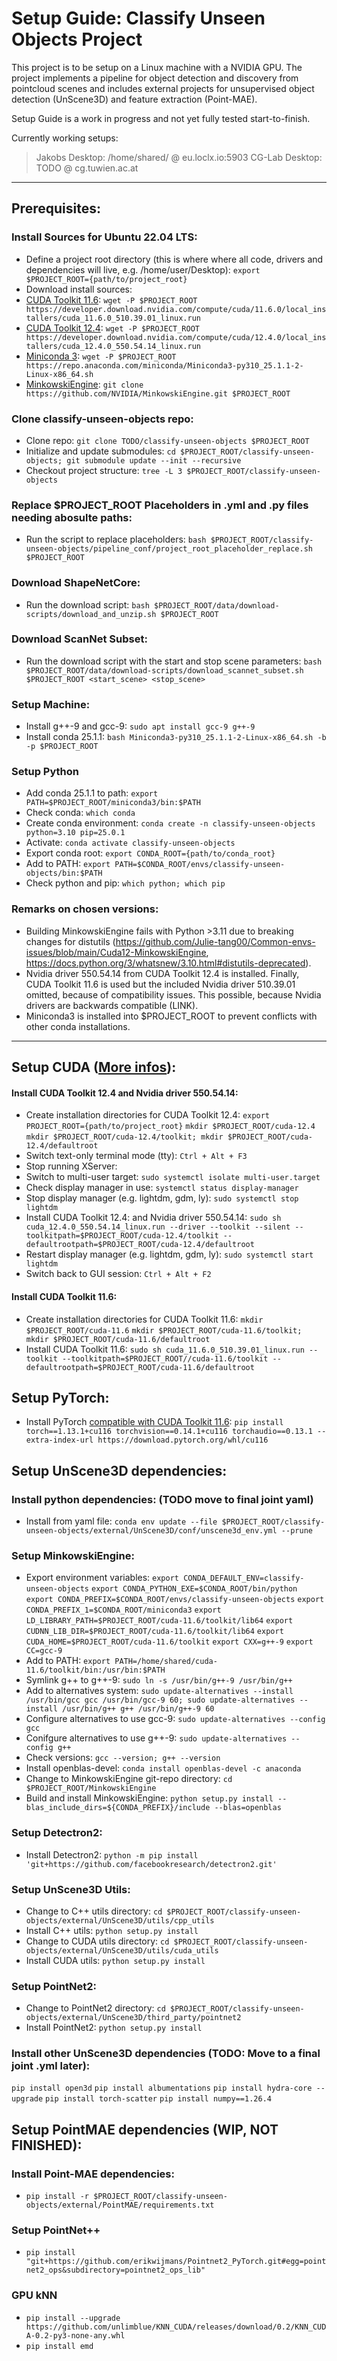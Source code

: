 # Setup Guide: Classify Unseen Objects Project

This project is to be setup on a Linux machine with a NVIDIA GPU.
The project implements a pipeline for object detection and discovery from pointcloud scenes and includes external projects for unsupervised object detection (UnScene3D) and feature extraction (Point-MAE). 

Setup Guide is a work in progress and not yet fully tested start-to-finish.

Currently working setups:
> Jakobs Desktop: /home/shared/ @ eu.loclx.io:5903
> CG-Lab Desktop: TODO @ cg.tuwien.ac.at 

---

## Prerequisites:

### Install Sources for Ubuntu 22.04 LTS:
- Define a project root directory (this is where where all code, drivers and dependencies will live, e.g. /home/user/Desktop): ```export $PROJECT_ROOT={path/to/project_root}```
- Download install sources:
- [CUDA Toolkit 11.6](https://developer.nvidia.com/cuda-11-6-0-download-archive): ```wget -P $PROJECT_ROOT https://developer.download.nvidia.com/compute/cuda/11.6.0/local_installers/cuda_11.6.0_510.39.01_linux.run```
- [CUDA Toolkit 12.4](https://developer.nvidia.com/cuda-12-4-0-download-archive): ```wget -P $PROJECT_ROOT https://developer.download.nvidia.com/compute/cuda/12.4.0/local_installers/cuda_12.4.0_550.54.14_linux.run```
- [Miniconda 3](https://www.anaconda.com/docs/getting-started/miniconda/install): ```wget -P $PROJECT_ROOT https://repo.anaconda.com/miniconda/Miniconda3-py310_25.1.1-2-Linux-x86_64.sh```
- [MinkowskiEngine](https://github.com/NVIDIA/MinkowskiEngine): ```git clone https://github.com/NVIDIA/MinkowskiEngine.git $PROJECT_ROOT```

### Clone classify-unseen-objects repo:
- Clone repo: ```git clone TODO/classify-unseen-objects $PROJECT_ROOT```
- Initialize and update submodules: ```cd $PROJECT_ROOT/classify-unseen-objects; git submodule update --init --recursive```
- Checkout project structure: ```tree -L 3 $PROJECT_ROOT/classify-unseen-objects```

### Replace $PROJECT_ROOT Placeholders in .yml and .py files needing abosulte paths:
- Run the script to replace placeholders: ```bash $PROJECT_ROOT/classify-unseen-objects/pipeline_conf/project_root_placeholder_replace.sh $PROJECT_ROOT```


### Download ShapeNetCore:
- Run the download script: ```bash $PROJECT_ROOT/data/download-scripts/download_and_unzip.sh $PROJECT_ROOT```

### Download ScanNet Subset:
- Run the download script with the start and stop scene parameters: ```bash $PROJECT_ROOT/data/download-scripts/download_scannet_subset.sh $PROJECT_ROOT <start_scene> <stop_scene>```

### Setup Machine:
- Install g++-9 and gcc-9: ```sudo apt install gcc-9 g++-9```
- Install conda 25.1.1: ```bash Miniconda3-py310_25.1.1-2-Linux-x86_64.sh -b -p $PROJECT_ROOT```

### Setup Python
- Add conda 25.1.1 to path: ```export PATH=$PROJECT_ROOT/miniconda3/bin:$PATH```
- Check conda: ```which conda```
- Create conda environment: ```conda create -n classify-unseen-objects python=3.10 pip=25.0.1```
- Activate: ```conda activate classify-unseen-objects```
- Export conda root: ```export CONDA_ROOT={path/to/conda_root}```
- Add to PATH: ```export PATH=$CONDA_ROOT/envs/classify-unseen-objects/bin:$PATH```
- Check python and pip: ```which python; which pip```

### Remarks on chosen versions:
- Building MinkowskiEngine fails with Python >3.11 due to breaking changes for distutils (https://github.com/Julie-tang00/Common-envs-issues/blob/main/Cuda12-MinkowskiEngine, https://docs.python.org/3/whatsnew/3.10.html#distutils-deprecated).
- Nvidia driver 550.54.14 from CUDA Toolkit 12.4 is installed. Finally, CUDA Toolkit 11.6 is used but the included Nvidia driver 510.39.01 omitted, because of compatibility issues. This possible, because Nvidia drivers are backwards compatible (LINK).
- Miniconda3 is installed into $PROJECT_ROOT to prevent conflicts with other conda installations.

---

## Setup CUDA ([More infos](https://docs.nvidia.com/cuda/cuda-installation-guide-linux/index.html)):
#### Install CUDA Toolkit 12.4 and Nvidia driver 550.54.14:
- Create installation directories for CUDA Toolkit 12.4: 
   ```export PROJECT_ROOT={path/to/project_root}```
   ```mkdir $PROJECT_ROOT/cuda-12.4```
   ```mkdir $PROJECT_ROOT/cuda-12.4/toolkit; mkdir $PROJECT_ROOT/cuda-12.4/defaultroot```
- Switch text-only terminal mode (tty): ```Ctrl + Alt + F3```
- Stop running XServer:
- Switch to multi-user target: ```sudo systemctl isolate multi-user.target```
- Check display manager in use: ```systemctl status display-manager```
- Stop display manager (e.g. lightdm, gdm, ly): ```sudo systemctl stop lightdm```
- Install CUDA Toolkit 12.4: and Nvidia driver 550.54.14: ```sudo sh cuda_12.4.0_550.54.14_linux.run --driver --toolkit --silent --toolkitpath=$PROJECT_ROOT/cuda-12.4/toolkit --defaultrootpath=$PROJECT_ROOT/cuda-12.4/defaultroot```
- Restart display manager (e.g. lightdm, gdm, ly): ```sudo systemctl start lightdm```
- Switch back to GUI session: ```Ctrl + Alt + F2```
#### Install CUDA Toolkit 11.6:
- Create installation directories for CUDA Toolkit 11.6:
   ```mkdir $PROJECT_ROOT/cuda-11.6```
   ```mkdir $PROJECT_ROOT/cuda-11.6/toolkit; mkdir $PROJECT_ROOT/cuda-11.6/defaultroot```
- Install CUDA Toolkit 11.6: ```sudo sh cuda_11.6.0_510.39.01_linux.run --toolkit --toolkitpath=$PROJECT_ROOT//cuda-11.6/toolkit --defaultrootpath=$PROJECT_ROOT/cuda-11.6/defaultroot```

## Setup PyTorch:
- Install PyTorch [compatible with CUDA Toolkit 11.6](https://pytorch.org/get-started/previous-versions/): ```pip install torch==1.13.1+cu116 torchvision==0.14.1+cu116 torchaudio==0.13.1 --extra-index-url https://download.pytorch.org/whl/cu116```

## Setup UnScene3D dependencies:
### Install python dependencies: (TODO move to final joint yaml)
- Install from yaml file: ```conda env update --file $PROJECT_ROOT/classify-unseen-objects/external/UnScene3D/conf/unscene3d_env.yml --prune```

### Setup MinkowskiEngine:
- Export environment variables:
   ```export CONDA_DEFAULT_ENV=classify-unseen-objects```
   ```export CONDA_PYTHON_EXE=$CONDA_ROOT/bin/python```
   ```export CONDA_PREFIX=$CONDA_ROOT/envs/classify-unseen-objects```
   ```export CONDA_PREFIX_1=$CONDA_ROOT/miniconda3```
   ```export LD_LIBRARY_PATH=$PROJECT_ROOT/cuda-11.6/toolkit/lib64```
   ```export CUDNN_LIB_DIR=$PROJECT_ROOT/cuda-11.6/toolkit/lib64```
   ```export CUDA_HOME=$PROJECT_ROOT/cuda-11.6/toolkit```
   ```export CXX=g++-9```
   ```export CC=gcc-9```
- Add to PATH: ```export PATH=/home/shared/cuda-11.6/toolkit/bin:/usr/bin:$PATH```
- Symlink g++ to g++-9: ```sudo ln -s /usr/bin/g++-9 /usr/bin/g++ ```
- Add to alternatives system: ```sudo update-alternatives --install /usr/bin/gcc gcc /usr/bin/gcc-9 60; sudo update-alternatives --install /usr/bin/g++ g++ /usr/bin/g++-9 60```
- Configure alternatives to use gcc-9: ```sudo update-alternatives --config gcc```
- Conifgure alternatives to use g++-9: ```sudo update-alternatives --config g++```
- Check versions: ```gcc --version; g++ --version```
- Install openblas-devel: ```conda install openblas-devel -c anaconda```
- Change to MinkowskiEngine git-repo directory: ```cd $PROJECT_ROOT/MinkowskiEngine```
- Build and install MinkowskiEngine: ```python setup.py install --blas_include_dirs=${CONDA_PREFIX}/include --blas=openblas```

### Setup Detectron2:
- Install Detectron2: ```python -m pip install 'git+https://github.com/facebookresearch/detectron2.git'```

### Setup UnScene3D Utils:
- Change to C++ utils directory: ```cd $PROJECT_ROOT/classify-unseen-objects/external/UnScene3D/utils/cpp_utils```
- Install C++ utils: ```python setup.py install```
- Change to CUDA utils directory: ```cd $PROJECT_ROOT/classify-unseen-objects/external/UnScene3D/utils/cuda_utils```
- Install CUDA utils: ```python setup.py install```
     
### Setup PointNet2:
- Change to PointNet2 directory: ```cd $PROJECT_ROOT/classify-unseen-objects/external/UnScene3D/third_party/pointnet2```
- Install PointNet2: ```python setup.py install```

### Install other UnScene3D dependencies (TODO: Move to a final joint .yml later):
```pip install open3d```
```pip install albumentations```
```pip install hydra-core --upgrade```
```pip install torch-scatter```
```pip install numpy==1.26.4```

## Setup PointMAE dependencies (WIP, NOT FINISHED):

### Install Point-MAE dependencies:
- ```pip install -r $PROJECT_ROOT/classify-unseen-objects/external/PointMAE/requirements.txt```

### Setup PointNet++
- ```pip install "git+https://github.com/erikwijmans/Pointnet2_PyTorch.git#egg=pointnet2_ops&subdirectory=pointnet2_ops_lib"```

### GPU kNN
- ```pip install --upgrade https://github.com/unlimblue/KNN_CUDA/releases/download/0.2/KNN_CUDA-0.2-py3-none-any.whl```
- ```pip install emd```